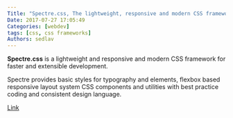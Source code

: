 ```yaml
---
Title: "Spectre.css, The lightweight, responsive and modern CSS framework"
Date: 2017-07-27 17:05:49
Categories: [webdev]
tags: [css, css frameworks]
Authors: sedlav
---
```


**Spectre.css** is a lightweight and responsive and modern CSS framework for faster and extensible development.

Spectre provides basic styles for typography and elements, flexbox based responsive layout system CSS components and utilities with best practice coding and consistent design language.

[Link](https://picturepan2.github.io/spectre/index.html)
